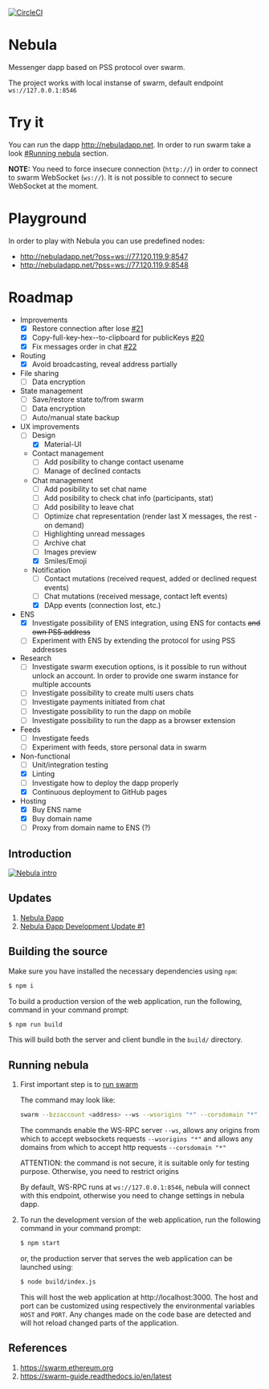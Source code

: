 [![CircleCI](https://circleci.com/gh/okamilab/nebula/tree/master.svg?style=svg)](https://circleci.com/gh/okamilab/nebula/tree/master)

# Nebula
Messenger dapp based on PSS protocol over swarm.

The project works with local instanse of swarm, default endpoint `ws://127.0.0.1:8546`

# Try it
You can run the dapp http://nebuladapp.net. In order to run swarm take a look [#Running nebula](https://github.com/okamilab/nebula#running-nebula) section.

**NOTE:** You need to force insecure connection (`http://`) in order to connect to swarm WebSocket (`ws://`). It is not possible to connect to secure WebSocket at the moment.

# Playground
In order to play with Nebula you can use predefined nodes:
* http://nebuladapp.net/?pss=ws://77.120.119.9:8547
* http://nebuladapp.net/?pss=ws://77.120.119.9:8548

# Roadmap
* Improvements
	* [x] Restore connection after lose [#21](https://github.com/okamilab/nebula/issues/21)
	* [x] Copy-full-key-hex--to-clipboard for publicKeys [#20](https://github.com/okamilab/nebula/issues/20)
	* [x] Fix messages order in chat [#22](https://github.com/okamilab/nebula/issues/22)
	
* Routing
	* [x] Avoid broadcasting, reveal address partially

* File sharing
	* [ ] Data encryption
	
* State management
	* [ ] Save/restore state to/from swarm
	* [ ] Data encryption
	* [ ] Auto/manual state backup

* UX improvements
	* [ ] Design
		* [x] Material-UI
	* Contact management
		* [ ] Add posibility to change contact usename
		* [ ] Manage of declined contacts
	* Chat management
		* [ ] Add posibility to set chat name
		* [ ] Add posibility to check chat info (participants, stat)
		* [ ] Add posibility to leave chat
		* [ ] Optimize chat representation (render last X messages, the rest - on demand)
		* [ ] Highlighting unread messages
		* [ ] Archive chat
		* [ ] Images preview
		* [x] Smiles/Emoji
	* Notification
		* [ ] Contact mutations (received request, added or declined request events)
		* [ ] Chat mutations (received message, contact left events)
		* [x] DApp events (connection lost, etc.)
		
* ENS
	* [x] Investigate possibility of ENS integration, using ENS for contacts <s>and own PSS address</s>
	* [ ] Experiment with ENS by extending the protocol for using PSS addresses
	
* Research
	* [ ] Investigate swarm execution options, is it possible to run without unlock an account. In order to provide one swarm instance for multiple accounts
	* [ ] Investigate possibility to create multi users chats
	* [ ] Investigate payments initiated from chat
	* [ ] Investigate possibility to run the dapp on mobile
	* [ ] Investigate possibility to run the dapp as a browser extension
	
* Feeds
	* [ ] Investigate feeds
	* [ ] Experiment with feeds, store personal data in swarm

* Non-functional
	* [ ] Unit/integration testing
	* [x] Linting
	* [ ] Investigate how to deploy the dapp properly
	* [x] Continuous deployment to GitHub pages

* Hosting
	* [x] Buy ENS name
	* [x] Buy domain name
	* [ ] Proxy from domain name to ENS (?)

## Introduction
[![Nebula intro](https://img.youtube.com/vi/RKPL8Njbu84/0.jpg)](https://www.youtube.com/watch?v=RKPL8Njbu84)

## Updates
1. [Nebula Ðapp](https://medium.com/okami-lab/nebula-%C3%B0app-870dc7602deb)
2. [Nebula Ðapp Development Update #1](https://medium.com/okami-lab/nebula-%C3%B0app-development-update-1-ad4182978013)

## Building the source
Make sure you have installed the necessary dependencies using `npm`:

```sh
$ npm i
```

To build a production version of the web application, run the following,
command in your command prompt:

```sh
$ npm run build
```

This will build both the server and client bundle in the `build/`
directory.

## Running nebula
1. First important step is to [run swarm](https://swarm-guide.readthedocs.io/en/latest/gettingstarted.html)

	The command may look like:
	```sh
	swarm --bzzaccount <address> --ws --wsorigins "*" --corsdomain "*"
	```
	The commands enable the WS-RPC server `--ws`, allows any origins from which to accept websockets requests `--wsorigins "*"` and allows any domains from which to accept http requests `--corsdomain "*"`
	
	ATTENTION: the command is not secure, it is suitable only for testing purpose. Otherwise, you need to restrict origins

	By default, WS-RPC runs at `ws://127.0.0.1:8546`, nebula will connect with this endpoint, otherwise you need to change settings in nebula dapp.

2. To run the development version of the web application, run the following
command in your command prompt:

	```sh
	$ npm start
	```
	or, the production server that serves the web
application can be launched using:

	```sh
	$ node build/index.js
	```

	This will host the web application at http://localhost:3000. The host
and port can be customized using respectively the environmental variables
`HOST` and `PORT`. Any changes made on the code base are detected and
will hot reload changed parts of the application.

## References
1. https://swarm.ethereum.org
2. https://swarm-guide.readthedocs.io/en/latest